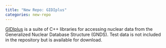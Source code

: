 ```yaml
---
title: "New Repo: GIDIplus"
categories: new-repo
---
```


[GIDIplus](https://github.com/LLNL/gidiplus) is a suite of C++ libraries for accessing nuclear data from the Generalized Nuclear Database Structure (GNDS). Test data is not included in the repository but is available for download.
